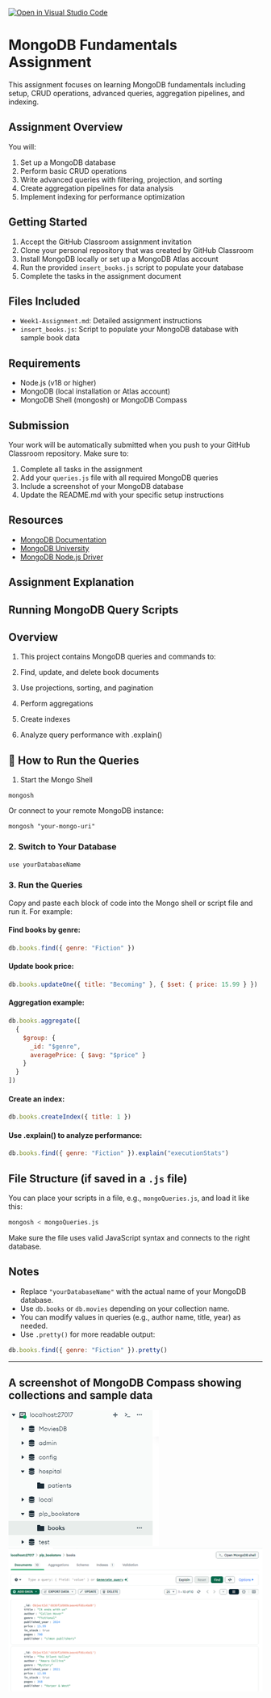 [![Open in Visual Studio Code](https://classroom.github.com/assets/open-in-vscode-2e0aaae1b6195c2367325f4f02e2d04e9abb55f0b24a779b69b11b9e10269abc.svg)](https://classroom.github.com/online_ide?assignment_repo_id=19654869&assignment_repo_type=AssignmentRepo)
# MongoDB Fundamentals Assignment

This assignment focuses on learning MongoDB fundamentals including setup, CRUD operations, advanced queries, aggregation pipelines, and indexing.

## Assignment Overview

You will:
1. Set up a MongoDB database
2. Perform basic CRUD operations
3. Write advanced queries with filtering, projection, and sorting
4. Create aggregation pipelines for data analysis
5. Implement indexing for performance optimization

## Getting Started

1. Accept the GitHub Classroom assignment invitation
2. Clone your personal repository that was created by GitHub Classroom
3. Install MongoDB locally or set up a MongoDB Atlas account
4. Run the provided `insert_books.js` script to populate your database
5. Complete the tasks in the assignment document

## Files Included

- `Week1-Assignment.md`: Detailed assignment instructions
- `insert_books.js`: Script to populate your MongoDB database with sample book data

## Requirements

- Node.js (v18 or higher)
- MongoDB (local installation or Atlas account)
- MongoDB Shell (mongosh) or MongoDB Compass

## Submission

Your work will be automatically submitted when you push to your GitHub Classroom repository. Make sure to:

1. Complete all tasks in the assignment
2. Add your `queries.js` file with all required MongoDB queries
3. Include a screenshot of your MongoDB database
4. Update the README.md with your specific setup instructions

## Resources

- [MongoDB Documentation](https://docs.mongodb.com/)
- [MongoDB University](https://university.mongodb.com/)
- [MongoDB Node.js Driver](https://mongodb.github.io/node-mongodb-native/) 

## Assignment Explanation
## Running MongoDB Query Scripts
## Overview
1. This project contains MongoDB queries and commands to:

2. Find, update, and delete book documents

3. Use projections, sorting, and pagination

4. Perform aggregations

5. Create indexes

6. Analyze query performance with .explain()
## 🚀 How to Run the Queries
1. Start the Mongo Shell
```
mongosh
```
Or connect to your remote MongoDB instance:
```
mongosh "your-mongo-uri"
```

### 2. Switch to Your Database
```js
use yourDatabaseName
```

### 3. Run the Queries

Copy and paste each block of code into the Mongo shell or script file and run it. For example:

#### Find books by genre:
```js
db.books.find({ genre: "Fiction" })
```

#### Update book price:
```js
db.books.updateOne({ title: "Becoming" }, { $set: { price: 15.99 } })
```

#### Aggregation example:
```js
db.books.aggregate([
  {
    $group: {
      _id: "$genre",
      averagePrice: { $avg: "$price" }
    }
  }
])
```

#### Create an index:
```js
db.books.createIndex({ title: 1 })
```

#### Use .explain() to analyze performance:
```js
db.books.find({ genre: "Fiction" }).explain("executionStats")
```

## File Structure (if saved in a `.js` file)
You can place your scripts in a file, e.g., `mongoQueries.js`, and load it like this:

```bash
mongosh < mongoQueries.js
```

Make sure the file uses valid JavaScript syntax and connects to the right database.

## Notes
- Replace `"yourDatabaseName"` with the actual name of your MongoDB database.
- Use `db.books` or `db.movies` depending on your collection name.
- You can modify values in queries (e.g., author name, title, year) as needed.
- Use `.pretty()` for more readable output:
```js
db.books.find({ genre: "Fiction" }).pretty()
```

---
## A screenshot of MongoDB Compass showing collections and sample data
![MongoDB compass Screenshot](\images\compass.png)
![MongoDB sample data Screenshot](\images\sample.png)
